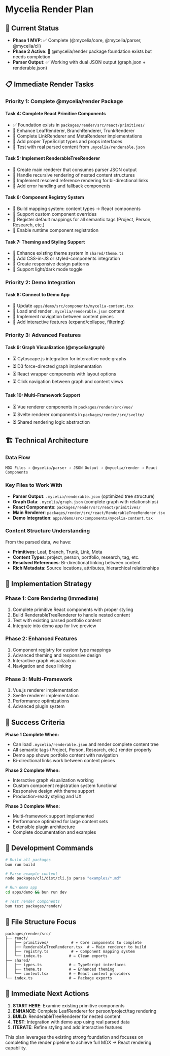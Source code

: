 # Mycelia Render Plan

## 🎯 **Current Status**
- **Phase 1 MVP**: ✅ Complete (@mycelia/core, @mycelia/parser, @mycelia/cli)
- **Phase 2 Active**: 🚧 @mycelia/render package foundation exists but needs completion
- **Parser Output**: ✅ Working with dual JSON output (graph.json + renderable.json)

## 📋 **Immediate Render Tasks**

### **Priority 1: Complete @mycelia/render Package**

#### **Task 4: Complete React Primitive Components**
- ✅ Foundation exists in `packages/render/src/react/primitives/`
- 🚧 Enhance LeafRenderer, BranchRenderer, TrunkRenderer
- 🚧 Complete LinkRenderer and MetaRenderer implementations  
- 🚧 Add proper TypeScript types and props interfaces
- 🚧 Test with real parsed content from `.mycelia/renderable.json`

#### **Task 5: Implement RenderableTreeRenderer**
- 🚧 Create main renderer that consumes parser JSON output
- 🚧 Handle recursive rendering of nested content structures
- 🚧 Implement resolved reference rendering for bi-directional links
- 🚧 Add error handling and fallback components

#### **Task 6: Component Registry System**
- 🚧 Build mapping system: content types → React components
- 🚧 Support custom component overrides
- 🚧 Register default mappings for all semantic tags (Project, Person, Research, etc.)
- 🚧 Enable runtime component registration

#### **Task 7: Theming and Styling Support**
- 🚧 Enhance existing theme system in `shared/theme.ts`
- 🚧 Add CSS-in-JS or styled-components integration
- 🚧 Create responsive design patterns
- 🚧 Support light/dark mode toggle

### **Priority 2: Demo Integration**

#### **Task 8: Connect to Demo App**
- 🚧 Update `apps/demo/src/components/mycelia-content.tsx`
- 🚧 Load and render `.mycelia/renderable.json` content
- 🚧 Implement navigation between content pieces
- 🚧 Add interactive features (expand/collapse, filtering)

### **Priority 3: Advanced Features**

#### **Task 9: Graph Visualization (@mycelia/graph)**
- ⏳ Cytoscape.js integration for interactive node graphs
- ⏳ D3 force-directed graph implementation
- ⏳ React wrapper components with layout options
- ⏳ Click navigation between graph and content views

#### **Task 10: Multi-Framework Support**
- ⏳ Vue renderer components in `packages/render/src/vue/`
- ⏳ Svelte renderer components in `packages/render/src/svelte/`
- ⏳ Shared rendering logic abstraction

## 🏗️ **Technical Architecture**

### **Data Flow**
```
MDX Files → @mycelia/parser → JSON Output → @mycelia/render → React Components
```

### **Key Files to Work With**
- **Parser Output**: `.mycelia/renderable.json` (optimized tree structure)
- **Graph Data**: `.mycelia/graph.json` (complete graph with relationships)
- **React Components**: `packages/render/src/react/primitives/`
- **Main Renderer**: `packages/render/src/react/RenderableTreeRenderer.tsx`
- **Demo Integration**: `apps/demo/src/components/mycelia-content.tsx`

### **Content Structure Understanding**
From the parsed data, we have:
- **Primitives**: Leaf, Branch, Trunk, Link, Meta
- **Content Types**: project, person, portfolio, research, tag, etc.
- **Resolved References**: Bi-directional linking between content
- **Rich Metadata**: Source locations, attributes, hierarchical relationships

## 🚀 **Implementation Strategy**

### **Phase 1: Core Rendering (Immediate)**
1. Complete primitive React components with proper styling
2. Build RenderableTreeRenderer to handle nested content
3. Test with existing parsed portfolio content
4. Integrate into demo app for live preview

### **Phase 2: Enhanced Features**
1. Component registry for custom type mappings
2. Advanced theming and responsive design
3. Interactive graph visualization
4. Navigation and deep linking

### **Phase 3: Multi-Framework**
1. Vue.js renderer implementation
2. Svelte renderer implementation
3. Performance optimizations
4. Advanced plugin system

## 🎯 **Success Criteria**

**Phase 1 Complete When:**
- Can load `.mycelia/renderable.json` and render complete content tree
- All semantic tags (Project, Person, Research, etc.) render properly
- Demo app shows portfolio content with navigation
- Bi-directional links work between content pieces

**Phase 2 Complete When:**
- Interactive graph visualization working
- Custom component registration system functional
- Responsive design with theme support
- Production-ready styling and UX

**Phase 3 Complete When:**
- Multi-framework support implemented
- Performance optimized for large content sets
- Extensible plugin architecture
- Complete documentation and examples

## 🔧 **Development Commands**

```bash
# Build all packages
bun run build

# Parse example content
node packages/cli/dist/cli.js parse "examples/*.md"

# Run demo app
cd apps/demo && bun run dev

# Test render components
bun test packages/render/
```

## 📁 **File Structure Focus**

```
packages/render/src/
├── react/
│   ├── primitives/          # ← Core components to complete
│   ├── RenderableTreeRenderer.tsx  # ← Main renderer to build
│   ├── registry.ts          # ← Component mapping system
│   └── index.ts            # ← Clean exports
├── shared/
│   ├── types.ts            # ← TypeScript interfaces
│   ├── theme.ts            # ← Enhanced theming
│   └── context.tsx         # ← React context providers
└── index.ts                # ← Package exports
```

## 🚦 **Immediate Next Actions**

1. **START HERE**: Examine existing primitive components
2. **ENHANCE**: Complete LeafRenderer for person/project/tag rendering
3. **BUILD**: RenderableTreeRenderer for nested content
4. **TEST**: Integration with demo app using real parsed data
5. **ITERATE**: Refine styling and add interactive features

This plan leverages the existing strong foundation and focuses on completing the render pipeline to achieve full MDX → React rendering capability.